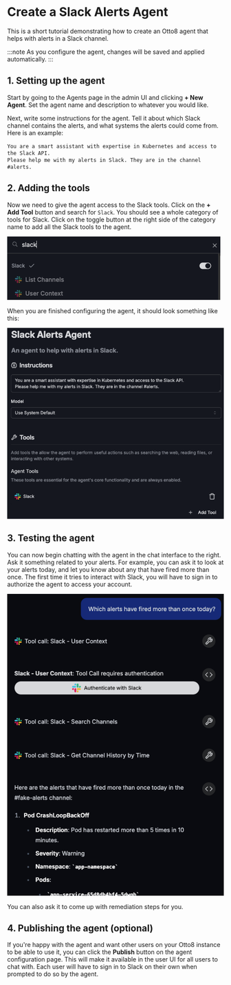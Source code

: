 # Create a Slack Alerts Agent

This is a short tutorial demonstrating how to create an Otto8 agent that helps with alerts in a Slack channel.

:::note
As you configure the agent, changes will be saved and applied automatically.
:::

## 1. Setting up the agent

Start by going to the Agents page in the admin UI and clicking **+ New Agent**.
Set the agent name and description to whatever you would like.

Next, write some instructions for the agent.
Tell it about which Slack channel contains the alerts, and what systems the alerts could come from.
Here is an example:

```text
You are a smart assistant with expertise in Kubernetes and access to the Slack API.
Please help me with my alerts in Slack. They are in the channel #alerts.
```

## 2. Adding the tools

Now we need to give the agent access to the Slack tools.
Click on the **+ Add Tool** button and search for `Slack`.
You should see a whole category of tools for Slack.
Click on the toggle button at the right side of the category name to add all the Slack tools to the agent.

![Slack tools toggle](../../static/img/tutorials/slack-agent/slack-tools.png)

When you are finished configuring the agent, it should look something like this:

![Slack agent configuration](../../static/img/tutorials/slack-agent/agent-config.png)

## 3. Testing the agent

You can now begin chatting with the agent in the chat interface to the right.
Ask it something related to your alerts.
For example, you can ask it to look at your alerts today, and let you know about any that have fired more than once.
The first time it tries to interact with Slack, you will have to sign in to authorize the agent to access your account.

![Example chat](../../static/img/tutorials/slack-agent/chat-example.png)

You can also ask it to come up with remediation steps for you.

## 4. Publishing the agent (optional)

If you're happy with the agent and want other users on your Otto8 instance to be able to use it,
you can click the **Publish** button on the agent configuration page.
This will make it available in the user UI for all users to chat with.
Each user will have to sign in to Slack on their own when prompted to do so by the agent.
